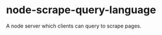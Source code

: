 node-scrape-query-language
==========================

A node server which clients can query to scrape pages.